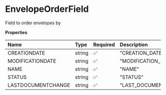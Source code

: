 # EnvelopeOrderField

Field to order envelopes by

**Properties**

| Name               | Type   | Required | Description            |
| :----------------- | :----- | :------- | :--------------------- |
| CREATIONDATE       | string | ✅       | "CREATION_DATE"        |
| MODIFICATIONDATE   | string | ✅       | "MODIFICATION_DATE"    |
| NAME               | string | ✅       | "NAME"                 |
| STATUS             | string | ✅       | "STATUS"               |
| LASTDOCUMENTCHANGE | string | ✅       | "LAST_DOCUMENT_CHANGE" |
